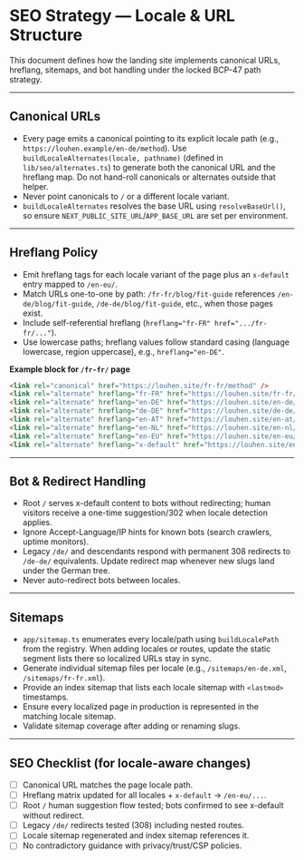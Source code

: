# SEO Strategy — Locale & URL Structure

This document defines how the landing site implements canonical URLs, hreflang, sitemaps, and bot handling under the locked BCP-47 path strategy.

---

## Canonical URLs

- Every page emits a canonical pointing to its explicit locale path (e.g., `https://louhen.example/en-de/method`). Use `buildLocaleAlternates(locale, pathname)` (defined in `lib/seo/alternates.ts`) to generate both the canonical URL and the hreflang map. Do not hand-roll canonicals or alternates outside that helper.
- Never point canonicals to `/` or a different locale variant.
- `buildLocaleAlternates` resolves the base URL using `resolveBaseUrl()`, so ensure `NEXT_PUBLIC_SITE_URL`/`APP_BASE_URL` are set per environment.

---

## Hreflang Policy

- Emit hreflang tags for each locale variant of the page plus an `x-default` entry mapped to `/en-eu/`.
- Match URLs one-to-one by path: `/fr-fr/blog/fit-guide` references `/en-de/blog/fit-guide`, `/de-de/blog/fit-guide`, etc., when those pages exist.
- Include self-referential hreflang (`hreflang="fr-FR" href=".../fr-fr/..."`).
- Use lowercase paths; hreflang values follow standard casing (language lowercase, region uppercase), e.g., `hreflang="en-DE"`.

**Example block for `/fr-fr/` page**

```html
<link rel="canonical" href="https://louhen.site/fr-fr/method" />
<link rel="alternate" hreflang="fr-FR" href="https://louhen.site/fr-fr/method" />
<link rel="alternate" hreflang="en-DE" href="https://louhen.site/en-de/method" />
<link rel="alternate" hreflang="de-DE" href="https://louhen.site/de-de/method" />
<link rel="alternate" hreflang="en-AT" href="https://louhen.site/en-at/method" />
<link rel="alternate" hreflang="en-NL" href="https://louhen.site/en-nl/method" />
<link rel="alternate" hreflang="en-EU" href="https://louhen.site/en-eu/method" />
<link rel="alternate" hreflang="x-default" href="https://louhen.site/en-eu/method" />
```

---

## Bot & Redirect Handling

- Root `/` serves x-default content to bots without redirecting; human visitors receive a one-time suggestion/302 when locale detection applies.
- Ignore Accept-Language/IP hints for known bots (search crawlers, uptime monitors).
- Legacy `/de/` and descendants respond with permanent 308 redirects to `/de-de/` equivalents. Update redirect map whenever new slugs land under the German tree.
- Never auto-redirect bots between locales.

---

## Sitemaps

- `app/sitemap.ts` enumerates every locale/path using `buildLocalePath` from the registry. When adding locales or routes, update the static segment lists there so localized URLs stay in sync.
- Generate individual sitemap files per locale (e.g., `/sitemaps/en-de.xml`, `/sitemaps/fr-fr.xml`).
- Provide an index sitemap that lists each locale sitemap with `<lastmod>` timestamps.
- Ensure every localized page in production is represented in the matching locale sitemap.
- Validate sitemap coverage after adding or renaming slugs.

---

## SEO Checklist (for locale-aware changes)

- [ ] Canonical URL matches the page locale path.
- [ ] Hreflang matrix updated for all locales + `x-default` → `/en-eu/...`.
- [ ] Root `/` human suggestion flow tested; bots confirmed to see x-default without redirect.
- [ ] Legacy `/de/` redirects tested (308) including nested routes.
- [ ] Locale sitemap regenerated and index sitemap references it.
- [ ] No contradictory guidance with privacy/trust/CSP policies.
